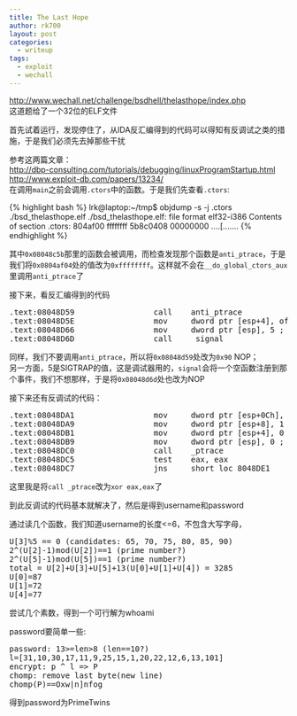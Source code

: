```yaml
---
title: The Last Hope
author: rk700
layout: post
categories:
  - writeup
tags:
  - exploit
  - wechall
---
```

<http://www.wechall.net/challenge/bsdhell/thelasthope/index.php>  
这道题给了一个32位的ELF文件

首先试着运行，发现停住了，从IDA反汇编得到的代码可以得知有反调试之类的措施，于是我们必须先去掉那些干扰

参考这两篇文章：  
<http://dbp-consulting.com/tutorials/debugging/linuxProgramStartup.html>  
<http://www.exploit-db.com/papers/13234/>  
在调用`main`之前会调用`.ctors`中的函数。于是我们先查看`.ctors`:  

{% highlight bash %}
lrk@laptop:~/tmp$ objdump -s -j .ctors ./bsd_thelasthope.elf
./bsd_thelasthope.elf:     file format elf32-i386
Contents of section .ctors:
 804af00 ffffffff 5b8c0408 00000000           ....[.......
{% endhighlight %}

其中`0x08048c5b`那里的函数会被调用，而检查发现那个函数是`anti_ptrace`，于是我们将`0x0804af04`处的值改为`0xffffffff`。这样就不会在`__do_global_ctors_aux`里调用`anti_ptrace`了

接下来，看反汇编得到的代码  
<pre>
.text:08048D59                 call    anti_ptrace
.text:08048D5E                 mov     dword ptr [esp+4], offset handler ; handler
.text:08048D66                 mov     dword ptr [esp], 5 ; sig
.text:08048D6D                 call    _signal
</pre>

同样，我们不要调用`anti_ptrace`，所以将`0x08048d59`处改为`0x90` NOP；  
另一方面，5是SIGTRAP的值，这是调试器用的，`signal`会将一个空函数注册到那个事件，我们不想那样，于是将`0x08048d6d`处也改为NOP

接下来还有反调试的代码：  
<pre>
.text:08048DA1                 mov     dword ptr [esp+0Ch], 0
.text:08048DA9                 mov     dword ptr [esp+8], 1
.text:08048DB1                 mov     dword ptr [esp+4], 0
.text:08048DB9                 mov     dword ptr [esp], 0 ; request
.text:08048DC0                 call    _ptrace
.text:08048DC5                 test    eax, eax
.text:08048DC7                 jns     short loc_8048DE1
</pre>
这里我是将`call _ptrace`改为`xor eax,eax`了

到此反调试的代码基本就解决了，然后是得到username和password

通过读几个函数，我们知道username的长度<=6，不包含大写字母，  
<pre>
U[3]%5 == 0 (candidates: 65, 70, 75, 80, 85, 90)
2^(U[2]-1)mod(U[2])==1 (prime number?)
2^(U[5]-1)mod(U[5])==1 (prime number?)
total = U[2]+U[3]+U[5]+13(U[0]+U[1]+U[4]) = 3285
U[0]=87
U[1]=72
U[4]=77
</pre>

尝试几个素数，得到一个可行解为whoami

password要简单一些:  
<pre>
password: 13>=len>8 (len==10?)
l=[31,10,30,17,11,9,25,15,1,20,22,12,6,13,101]
encrypt: p ^ l => P
chomp: remove last byte(new line)
chomp(P)==Oxw|n]nfog
</pre> 
得到password为PrimeTwins